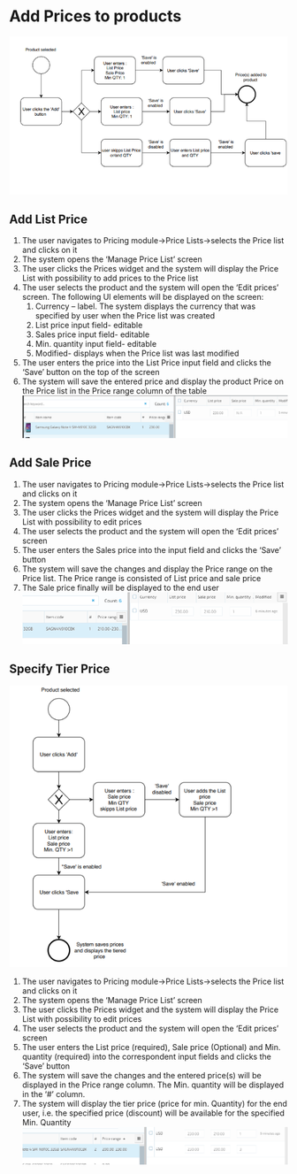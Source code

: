 # Add Prices to products

![Add Prices to products](/docs/media/diagramm-add-prices-to-products.png)

## Add List Price

1. The user navigates to Pricing module->Price Lists->selects the Price list and clicks on it
1. The system opens the ‘Manage Price List’ screen
1. The user clicks the Prices widget and the system will display the Price List with possibility to add prices to the Price list
1. The user selects the product and the system will open the ‘Edit prices’ screen. The following UI elements will be displayed on the screen:
    1. Currency – label. The system displays the currency that was specified by user when the Price list was created
    1. List price input field- editable
    1. Sales price input field- editable
    1. Min. quantity input field- editable
    1. Modified- displays when the Price list was last modified
1. The user enters the price into the List Price input field and clicks the ‘Save’ button on the top of the screen
1. The system will save the entered price and display the product Price on the Price list in the Price range column of the table
![Price range column](/docs/media/screen-price-range-column.png)

## Add Sale Price

1. The user navigates to Pricing module->Price Lists->selects the Price list and clicks on it
1. The system opens the ‘Manage Price List’ screen
1. The user clicks the Prices widget and the system will display the Price List with possibility to edit prices
1. The user selects the product and the system will open the ‘Edit prices’ screen
1. The user enters the Sales price into the input field and clicks the ‘Save’ button
1. The system will save the changes and display the Price range on the Price list. The Price range is consisted of List price and sale price
1. The Sale price finally will be displayed to the end user
![Sale price](/docs/media/screen-sale-price.png)

## Specify Tier Price

![Specify Tier Price](/docs/media/diagramm-specify-tier-price.png)

1. The user navigates to Pricing module->Price Lists->selects the Price list and clicks on it
1. The system opens the ‘Manage Price List’ screen
1. The user clicks the Prices widget and the system will display the Price List with possibility to edit prices 
1. The user selects the product and the system will open the ‘Edit prices’ screen
1. The user enters the List price (required), Sale price (Optional) and Min. quantity (required) into the correspondent input fields and clicks the ‘Save’ button 
1. The system will save the changes and the entered price(s) will be displayed in the Price range column. The Min. quantity will be displayed in the ‘#’ column. 
1. The system will display the tier price (price for min. Quantity) for the end user, i.e. the specified price (discount) will be available for the specified Min. Quantity
![Specified Price](/docs/media/screen-specified-price.png)